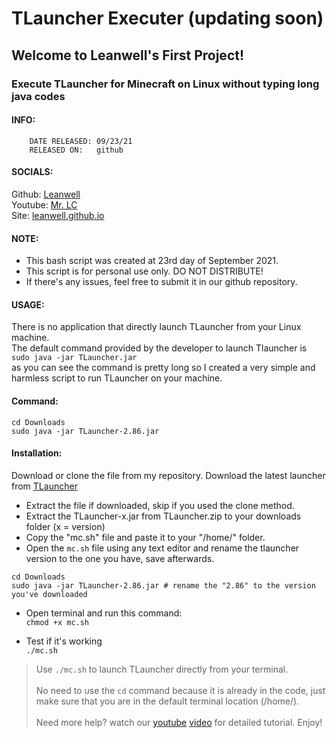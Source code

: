 # TLauncher Executer (updating soon)
##                        Welcome to Leanwell's First Project!
###   Execute TLauncher for Minecraft on Linux without typing long java codes
####   INFO:
        DATE RELEASED: 09/23/21
        RELEASED ON:   github
####   SOCIALS:
Github:
[Leanwell](https://github.com/leanwell)
\
Youtube:
[Mr. LC](https://www.youtube.com/channel/UCIn3Tzxmr8JuHAtDsrXDaRg)
\
Site:
[leanwell.github.io](https://leanwell.github.io)
####   NOTE:
- This bash script was created at 23rd day of September 2021.
- This script is for personal use only. DO NOT DISTRIBUTE!
- If there's any issues, feel free to submit it in our github repository.
####   USAGE:
There is no application that directly launch TLauncher from your Linux machine.
\
The default command provided by the developer to launch Tlauncher is `sudo java -jar TLauncher.jar`
\
as you can see the command is pretty long so I created a very simple and harmless script to run TLauncher on your machine.
####   Command:
```
cd Downloads
sudo java -jar TLauncher-2.86.jar
```
####   Installation:
Download or clone the file from my repository.
Download the latest launcher from
[TLauncher](https://tlauncher.org/en/)
- Extract the file if downloaded, skip if you used the clone method.
- Extract the TLauncher-x.jar from TLauncher.zip to your downloads folder (x = version)
- Copy the "mc.sh" file and paste it to your "/home/" folder.
- Open the `mc.sh` file using any text editor and rename the tlauncher version to the one you have, save afterwards.
```
cd Downloads
sudo java -jar TLauncher-2.86.jar # rename the "2.86" to the version you've downloaded
```
- Open terminal and run this command:
\
`chmod +x mc.sh` 

- Test if it's working
\
`./mc.sh`

> Use `./mc.sh` to launch TLauncher directly from your terminal.
\
\
> No need to use the `cd` command because it is already in the code, just make sure that you are in the default terminal location (/home/).
\
\
> Need more help? watch our [youtube](https://youtu.be/fg4db60_E40) [video](https://youtu.be/dQw4w9WgXcQ) for detailed tutorial. Enjoy!

